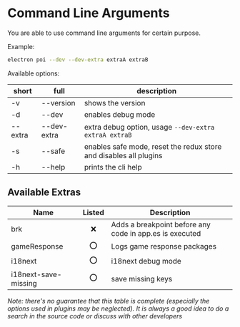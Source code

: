 # Command Line Arguments

You are able to use command line arguments for certain purpose.

Example:
```sh
electron poi --dev --dev-extra extraA extraB
```

Available options:

| short | full | description|
|-|-|-|
|-v|--version|shows the version|
|-d|--dev|enables debug mode|
|--extra|--dev-extra| extra debug option, usage `--dev-extra extraA extraB`|
|-s|--safe|enables safe mode, reset the redux store and disables all plugins|
|-h|--help|prints the cli help|


## Available Extras

| Name | Listed | Description |
|------|:------:|-------------|
| brk              | ❌ | Adds a breakpoint before any code in app.es is executed |
| gameResponse     | ⭕️ | Logs game response packages|
| i18next          | ⭕️ | i18next debug mode |
| i18next-save-missing | ⭕️  | save missing keys |

_Note: there's no guarantee that this table is complete (especially the options used in plugins may be neglected). It is always a good idea to do a search in the source code or discuss with other developers_
